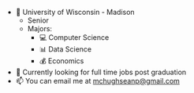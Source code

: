 - 🏫 University of Wisconsin - Madison
    - Senior
    - Majors:
      - 💻 Computer Science
      - 📊 Data Science
      - 💰 Economics
- 🔭 Currently looking for full time jobs post graduation
- 📫 You can email me at mchughseanp@gmail.com

